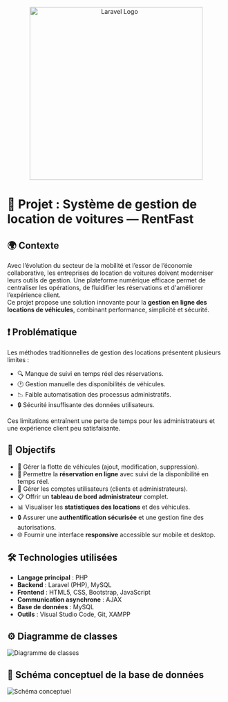 <p align="center"><a href="https://laravel.com" target="_blank"><img src="https://raw.githubusercontent.com/laravel/art/master/logo-lockup/5%20SVG/2%20CMYK/1%20Full%20Color/laravel-logolockup-cmyk-red.svg" width="400" alt="Laravel Logo"></a></p>


# 🚗 Projet : Système de gestion de location de voitures — RentFast

## 🌍 Contexte  
Avec l’évolution du secteur de la mobilité et l’essor de l’économie collaborative, les entreprises de location de voitures doivent moderniser leurs outils de gestion. Une plateforme numérique efficace permet de centraliser les opérations, de fluidifier les réservations et d'améliorer l’expérience client.  
Ce projet propose une solution innovante pour la **gestion en ligne des locations de véhicules**, combinant performance, simplicité et sécurité.

## ❗ Problématique  
Les méthodes traditionnelles de gestion des locations présentent plusieurs limites :

- 🔍 Manque de suivi en temps réel des réservations.
- 🕐 Gestion manuelle des disponibilités de véhicules.
- 📉 Faible automatisation des processus administratifs.
- 🔒 Sécurité insuffisante des données utilisateurs.

Ces limitations entraînent une perte de temps pour les administrateurs et une expérience client peu satisfaisante.

## 🎯 Objectifs  

- 🚗 Gérer la flotte de véhicules (ajout, modification, suppression).
- 📅 Permettre la **réservation en ligne** avec suivi de la disponibilité en temps réel.
- 👥 Gérer les comptes utilisateurs (clients et administrateurs).
- 📋 Offrir un **tableau de bord administrateur** complet.
- 📊 Visualiser les **statistiques des locations** et des véhicules.
- 🔒 Assurer une **authentification sécurisée** et une gestion fine des autorisations.
- 🌐 Fournir une interface **responsive** accessible sur mobile et desktop.

## 🛠️ Technologies utilisées  

- **Langage principal** : PHP  
- **Backend** : Laravel (PHP), MySQL  
- **Frontend** : HTML5, CSS, Bootstrap, JavaScript  
- **Communication asynchrone** : AJAX  
- **Base de données** : MySQL  
- **Outils** : Visual Studio Code, Git, XAMPP

## ⚙️ Diagramme de classes  
![Diagramme de classes](https://github.com/user-attachments/assets/example-diagram-class.png)

## 🧩 Schéma conceptuel de la base de données  
![Schéma conceptuel](https://github.com/user-attachments/assets/example-schema-conceptuel.png)
